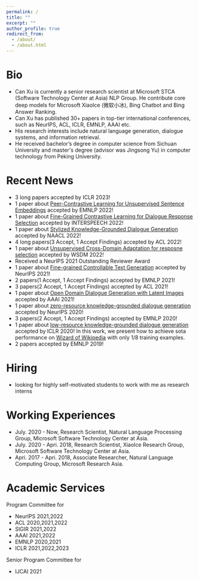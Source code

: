 ```yaml
---
permalink: /
title: ""
excerpt: ""
author_profile: true
redirect_from: 
  - /about/
  - /about.html
---
```



# Bio
* Can Xu is currently a senior research scientist at Microsoft STCA (Software Technology Center at Asia) NLP Group. He contribute core deep models for Microsoft XiaoIce (微软小冰), Bing Chatbot and Bing Answer Ranking. 
* Can Xu has published 30+ papers in top-tier international conferences, such as NeurIPS, ACL, ICLR, EMNLP, AAAI etc. 
* His research interests include natural language generation, dialogue systems, and information retrieval.
* He received bachelor’s degree in computer science from Sichuan University and master's degree (advisor was Jingsong Yu) in computer technology from Peking University.

# Recent News
* 3 long papers accepted by ICLR 2023!
* 1 paper about <a href="https://arxiv.org/abs/2201.12093"> Peer-Contrastive Learning for Unsupervised Sentence Embeddings</a> accepted by EMNLP 2022!
* 1 paper about <a href="https://arxiv.org/abs/2111.10154"> Fine-Grained Contrastive Learning for Dialogue Response Selection</a> accepted by INTERSPEECH 2022!
* 1 paper about <a href="https://arxiv.org/abs/2204.05610"> Stylized Knowledge-Grounded Dialogue Generation</a> accepted by NAACL 2022!
* 4 long papers(3 Accept, 1 Accept Findings) accepted by ACL 2022!
* 1 paper about <a href="https://dl.acm.org/doi/abs/10.1145/3488560.3498404"> Unsupervised Cross-Domain Adaptation for resposne selection</a> accepted by WSDM 2022!
* Received a NeurIPS 2021 Outstanding Reviewer Award
* 1 paper about <a href="https://proceedings.neurips.cc/paper/2021/file/8ce241e1ed84937ee48322b170b9b18c-Paper.pdf"> Fine-grained Controllable Text Generation</a> accepted by NeurIPS 2021!
* 2 papers(1 Accept, 1 Accept Findings) accepted by EMNLP 2021!
* 3 papers(2 Accept, 1 Accept Findings) accepted by ACL 2021!
* 1 paper about <a href="https://arxiv.org/pdf/2004.01981.pdf">Open Domain Dialogue Generation with Latent Images</a> accepted by AAAI 2021!
* 1 paper about <a href="https://arxiv.org/abs/2008.12918">zero-resource knowledge-grounded dialogue generation</a> accepted by NeurIPS 2020!
* 3 papers(2 Accept, 1 Accept Findings) accepted by EMNLP 2020!
* 1 paper about <a href="https://openreview.net/forum?id=rJeIcTNtvS">low-resource knowledge-grounded dialogue generation</a> accepted by ICLR 2020! In this work, we present how to achieve sota performance on <a href="https://arxiv.org/abs/1811.01241">Wizard of Wikipedia</a> with only 1/8 training examples. 
* 2 papers accepted by EMNLP 2019!

# Hiring
* looking for highly self-motivated students to work with me as research interns

# Working Experiences
* July. 2020 - Now, Research Scientist, Natural Language Processing Group, Microsoft Software Technology Center at Asia.
* July. 2020 - Apri. 2018, Research Scientist, XiaoIce Research Group, Microsoft Software Technology Center at Asia. 
* Apri. 2017 - Apri. 2018, Associate Researcher, Natural Language Computing Group, Microsoft Research Asia.

# Academic Services
Program Committee for
* NeurIPS 2021,2022    
* ACL 2020,2021,2022    
* SIGIR 2021,2022
* AAAI 2021,2022    
* EMNLP 2020,2021
* ICLR 2021,2022,2023

Senior Program Committee for
* IJCAI 2021
